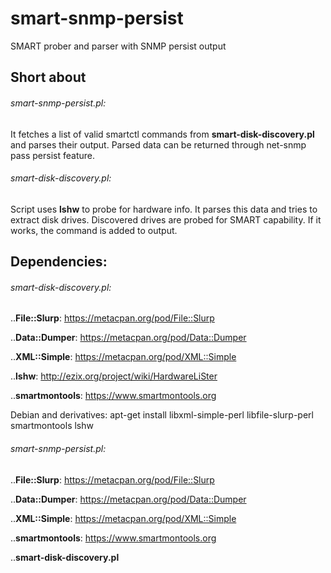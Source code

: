 # smart-snmp-persist
SMART prober and parser with SNMP persist output

## Short about

###### smart-snmp-persist.pl:

It fetches a list of valid smartctl commands from **smart-disk-discovery.pl** and parses their output. Parsed data can be returned
through net-snmp pass persist feature.

###### smart-disk-discovery.pl:

Script uses **lshw** to probe for hardware info. It parses this data and tries to extract disk drives.
Discovered drives are probed for SMART capability. If it works, the command is added to output.

## Dependencies:

###### smart-disk-discovery.pl:

..**File::Slurp**: https://metacpan.org/pod/File::Slurp

..**Data::Dumper**: https://metacpan.org/pod/Data::Dumper

..**XML::Simple**: https://metacpan.org/pod/XML::Simple

..**lshw**: http://ezix.org/project/wiki/HardwareLiSter

..**smartmontools**: https://www.smartmontools.org

Debian and derivatives: apt-get install libxml-simple-perl libfile-slurp-perl smartmontools lshw
###### smart-snmp-persist.pl: 

..**File::Slurp**: https://metacpan.org/pod/File::Slurp

..**Data::Dumper**: https://metacpan.org/pod/Data::Dumper

..**XML::Simple**: https://metacpan.org/pod/XML::Simple

..**smartmontools**: https://www.smartmontools.org

..**smart-disk-discovery.pl**


